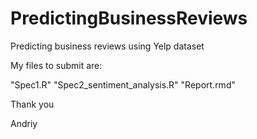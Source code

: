 # PredictingBusinessReviews
Predicting business reviews using Yelp dataset

My files to submit are:

"Spec1.R"
"Spec2_sentiment_analysis.R"
"Report.rmd"

Thank you

Andriy
